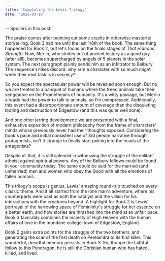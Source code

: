```yaml
---
title: 'Completing the Lewis Trilogy'
date: '2020-03-16'
---
```

-- Spoilers in this post!

The praise comes after pointing out some cracks in otherwise masterful storytelling. Book 3 had me until the last 1/8th of the book. The same thing happened for Book 2, but let's focus on the finals stages of _That Hideous Strength_.
Now, Merlin, who strides out of ancient history as a good guy (after all!), becomes supercharged by angels of 5 planets in the solar system. The next paragraph plainly sends him as an infiltrator to Belbury. The sequence srtikes discord: why arm a character with so much might when their next task is in secrecy?

So you expect the spectacular power will be revealed soon enough. But no, we are treated to a banquet of humans where the freed animals take their vengeance on the Prometheans of humanity. It's a witty passage, but Merlin already had the power to talk to animals, so I'm unimpressed. Additionally, this event had a disproportionate amount of coverage than the disquieting looting and destruction of Edgestow (and this was quite well done).

And one other jarring development: we are presented with a final, exhaustive exposition of modern philosophy from the frame of characters' minds whose previously never had their thoughts exposed. Considering the book's pace and initial consistent use of 3rd person narrative through protagonists, isn't it strange to finally start poking into the heads of the antagonists?

Despite all that, it is still splendid in witnessing the struggle of the militant atheist against spiritual powers. Any of the Belbury fellows could be found in your community today. The same could be said for the married (and unmarried) men and women who obey the Good with all the emotions of fallen humans.

This trilogy's scope is genius. Lewis' amazing round-trip touched on every classic theme. And it all started from the lone man's adventure, where his counterparts were cast as both the catalyst and the villain for his interactions with the creatures beyond. A highlight for Book 2 is Lewis' portrayal of the harrowing space of Femininity's struggle for her essence on a better earth, and how stories are thrashed into the mind at an unfair pace. Book 3 favorably combines the majesty of High Heaven with the human affairs of love in the mundane college-town of Edgestow, England.

Book 2 gains extra points for the struggle of the two brothers, and generating the scar of the first death on Perelandra to its first killer. This wonderful, dreadful memory persists in Book 3. So, though the faithful follow to this Pendragon, he is still the Christian human who has hated, killed, and lived.
